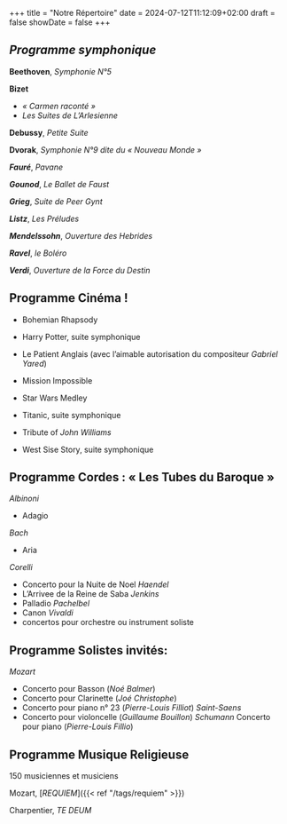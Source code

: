+++
title = "Notre Répertoire"
date = 2024-07-12T11:12:09+02:00
draft = false
showDate = false
+++

## *Programme symphonique*

**Beethoven**, *Symphonie N°5*

**Bizet**
  - *« Carmen raconté »*
  - *Les Suites de L’Arlesienne*

**Debussy**, *Petite Suite*

**Dvorak**, *Symphonie N°9 dite du « Nouveau Monde »*

***Fauré***, *Pavane*

***Gounod***, *Le Ballet de Faust*

***Grieg***, *Suite de Peer Gynt*

***Listz***, *Les Préludes*

***Mendelssohn***, *Ouverture des Hebrides*

***Ravel***, *le Boléro*

***Verdi***, *Ouverture de la Force du Destin*

## Programme Cinéma !

- Bohemian Rhapsody

- Harry Potter, suite symphonique
- Le Patient Anglais (avec l’aimable autorisation du compositeur *Gabriel Yared*)
- Mission Impossible
- Star Wars Medley
- Titanic, suite symphonique
- Tribute of *John Williams*
- West Sise Story, suite symphonique

## Programme Cordes : « Les Tubes du Baroque »

*Albinoni*
  - Adagio

*Bach*
  - Aria

*Corelli*
  - Concerto pour la Nuite de Noel
*Haendel*
  - L’Arrivee de la Reine de Saba
*Jenkins*
  - Palladio
*Pachelbel*
  - Canon
*Vivaldi*
  - concertos pour orchestre ou instrument soliste

## Programme Solistes invités:
*Mozart*
  - Concerto pour Basson (*Noé Balmer*)
  - Concerto pour Clarinette (*Joé Christophe*)
  - Concerto pour piano n° 23 (*Pierre-Louis Filliot*)
*Saint-Saens*
  - Concerto pour violoncelle (*Guillaume Bouillon*)
*Schumann*
  Concerto pour piano (*Pierre-Louis Fillio*)

## Programme Musique Religieuse

150 musiciennes et musiciens

Mozart, [*REQUIEM*]({{< ref "/tags/requiem" >}})

Charpentier, *TE DEUM*
